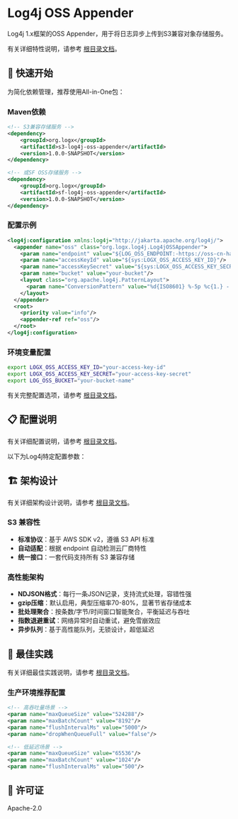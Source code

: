 # Log4j OSS Appender

Log4j 1.x框架的OSS Appender，用于将日志异步上传到S3兼容对象存储服务。

有关详细特性说明，请参考 [根目录文档](../README.md)。

## 🚀 快速开始

为简化依赖管理，推荐使用All-in-One包：

### Maven依赖

```xml
<!-- S3兼容存储服务 -->
<dependency>
    <groupId>org.logx</groupId>
    <artifactId>s3-log4j-oss-appender</artifactId>
    <version>1.0.0-SNAPSHOT</version>
</dependency>

<!-- 或SF OSS存储服务 -->
<dependency>
    <groupId>org.logx</groupId>
    <artifactId>sf-log4j-oss-appender</artifactId>
    <version>1.0.0-SNAPSHOT</version>
</dependency>
```

### 配置示例

```xml
<log4j:configuration xmlns:log4j="http://jakarta.apache.org/log4j/">
  <appender name="oss" class="org.logx.log4j.Log4jOSSAppender">
    <param name="endpoint" value="${LOG_OSS_ENDPOINT:-https://oss-cn-hangzhou.aliyuncs.com}"/>
    <param name="accessKeyId" value="${sys:LOGX_OSS_ACCESS_KEY_ID}"/>
    <param name="accessKeySecret" value="${sys:LOGX_OSS_ACCESS_KEY_SECRET}"/>
    <param name="bucket" value="your-bucket"/>
    <layout class="org.apache.log4j.PatternLayout">
      <param name="ConversionPattern" value="%d{ISO8601} %-5p %c{1.} - %m%ex{full}"/>
    </layout>
  </appender>
  <root>
    <priority value="info"/>
    <appender-ref ref="oss"/>
  </root>
</log4j:configuration>
```

### 环境变量配置

```bash
export LOGX_OSS_ACCESS_KEY_ID="your-access-key-id"
export LOGX_OSS_ACCESS_KEY_SECRET="your-access-key-secret"
export LOG_OSS_BUCKET="your-bucket-name"
```

有关完整配置选项，请参考 [根目录文档](../README.md#可选参数)。

## 📋 配置说明

有关详细配置说明，请参考 [根目录文档](../README.md#可选参数)。

以下为Log4j特定配置参数：

## 🏗️ 架构设计

有关详细架构设计说明，请参考 [根目录文档](../README.md)。

### S3 兼容性
- **标准协议**：基于 AWS SDK v2，遵循 S3 API 标准
- **自动适配**：根据 endpoint 自动检测云厂商特性
- **统一接口**：一套代码支持所有 S3 兼容存储

### 高性能架构
- **NDJSON格式**：每行一条JSON记录，支持流式处理，容错性强
- **gzip压缩**：默认启用，典型压缩率70-80%，显著节省存储成本
- **批处理聚合**：按条数/字节/时间窗口智能聚合，平衡延迟与吞吐
- **指数退避重试**：网络异常时自动重试，避免雪崩效应
- **异步队列**：基于高性能队列，无锁设计，超低延迟

## 🔧 最佳实践

有关详细最佳实践说明，请参考 [根目录文档](../README.md)。

### 生产环境推荐配置
```xml
<!-- 高吞吐量场景 -->
<param name="maxQueueSize" value="524288"/>
<param name="maxBatchCount" value="8192"/>
<param name="flushIntervalMs" value="5000"/>
<param name="dropWhenQueueFull" value="false"/>

<!-- 低延迟场景 -->
<param name="maxQueueSize" value="65536"/>
<param name="maxBatchCount" value="1024"/>
<param name="flushIntervalMs" value="500"/>
```

## 📄 许可证

Apache-2.0